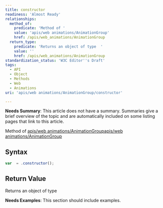 ```yaml
---
title: constructor
readiness: 'Almost Ready'
relationships:
  method_of:
    predicate: 'Method of '
    value: 'apis/web animations/AnimationGroup'
    href: /apis/web_animations/AnimationGroup
  return_type:
    predicate: 'Returns an object of type  '
    value: ''
    href: /apis/web_animations/AnimationGroup
standardization_status: 'W3C Editor''s Draft'
tags:
  - API
  - Object
  - Methods
  - Web
  - Animations
uri: 'apis/web animations/AnimationGroup/constructor'

---
```

**Needs Summary**: This article does not have a summary. Summaries give a brief overview of the topic and are automatically included on some listing pages that link to this article.

Method of [apis/web animations/AnimationGroup](/apis/web_animations/AnimationGroup)[apis/web animations/AnimationGroup](/apis/web_animations/AnimationGroup)

## <span>Syntax</span>

``` js
var  = .constructor();
```

## <span>Return Value</span>

Returns an object of type<span></span>

**Needs Examples**: This section should include examples.

